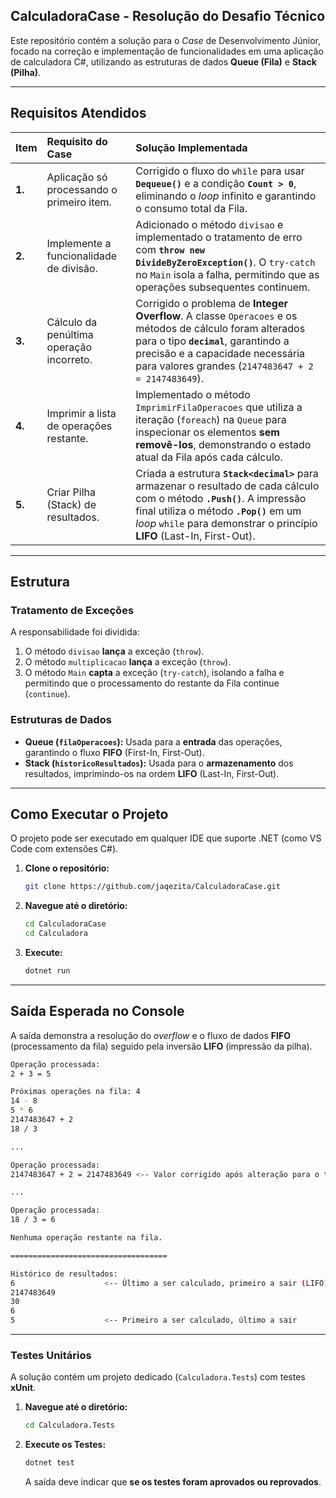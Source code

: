 ## CalculadoraCase - Resolução do Desafio Técnico

Este repositório contém a solução para o *Case* de Desenvolvimento Júnior, focado na correção e implementação de funcionalidades em uma aplicação de calculadora C#, utilizando as estruturas de dados **Queue (Fila)** e **Stack (Pilha)**.

---

## Requisitos Atendidos


| Item | Requisito do Case | Solução Implementada |
| :--- | :--- | :--- |
| **1.** | Aplicação só processando o primeiro item. | Corrigido o fluxo do `while` para usar **`Dequeue()`** e a condição **`Count > 0`**, eliminando o *loop* infinito e garantindo o consumo total da Fila. |
| **2.** | Implemente a funcionalidade de divisão. | Adicionado o método `divisao` e implementado o tratamento de erro com **`throw new DivideByZeroException()`**. O `try-catch` no `Main` isola a falha, permitindo que as operações subsequentes continuem. |
| **3.** | Cálculo da penúltima operação incorreto. | Corrigido o problema de **Integer Overflow**. A classe `Operacoes` e os métodos de cálculo foram alterados para o tipo **`decimal`**, garantindo a precisão e a capacidade necessária para valores grandes (`2147483647 + 2 = 2147483649`). |
| **4.** | Imprimir a lista de operações restante. | Implementado o método `ImprimirFilaOperacoes` que utiliza a iteração (`foreach`) na `Queue` para inspecionar os elementos **sem removê-los**, demonstrando o estado atual da Fila após cada cálculo. |
| **5.** | Criar Pilha (Stack) de resultados. | Criada a estrutura **`Stack<decimal>`** para armazenar o resultado de cada cálculo com o método **`.Push()`**. A impressão final utiliza o método **`.Pop()`** em um *loop* `while` para demonstrar o princípio **LIFO** (Last-In, First-Out). |

---

## Estrutura 

### Tratamento de Exceções
A responsabilidade foi dividida:
1.  O método `divisao` **lança** a exceção (`throw`).
2.  O método `multiplicacao` **lança** a exceção (`throw`).
3.  O método `Main` **capta** a exceção (`try-catch`), isolando a falha e permitindo que o processamento do restante da Fila continue (`continue`).

### Estruturas de Dados
* **Queue (`filaOperacoes`):** Usada para a **entrada** das operações, garantindo o fluxo **FIFO** (First-In, First-Out).
* **Stack (`historicoResultados`):** Usada para o **armazenamento** dos resultados, imprimindo-os na ordem **LIFO** (Last-In, First-Out).

---

## Como Executar o Projeto

O projeto pode ser executado em qualquer IDE que suporte .NET (como VS Code com extensões C#).

1.  **Clone o repositório:**
    ```bash
    git clone https://github.com/jaqezita/CalculadoraCase.git
    ```
2.  **Navegue até o diretório:**
    ```bash
    cd CalculadoraCase
    cd Calculadora
    ```
3.  **Execute:**
    ```bash
    dotnet run
    ```

---

## Saída Esperada no Console

A saída demonstra a resolução do *overflow* e o fluxo de dados **FIFO** (processamento da fila) seguido pela inversão **LIFO** (impressão da pilha).

```bash
Operação processada:
2 + 3 = 5

Próximas operações na fila: 4
14 - 8
5 * 6
2147483647 + 2
18 / 3

...

Operação processada:
2147483647 + 2 = 2147483649 <-- Valor corrigido após alteração para o tipo decimal

...

Operação processada:
18 / 3 = 6

Nenhuma operação restante na fila.

===================================

Histórico de resultados:
6                    <-- Último a ser calculado, primeiro a sair (LIFO)
2147483649           
30
6
5                    <-- Primeiro a ser calculado, último a sair
```


---
### Testes Unitários

A solução contém um projeto dedicado (`Calculadora.Tests`) com testes **xUnit**.

1.  **Navegue até o diretório:**
    ```bash
    cd Calculadora.Tests
    ```

2.  **Execute os Testes:**
    ```bash
    dotnet test
    ```
    A saída deve indicar que **se os testes foram aprovados ou reprovados**.
